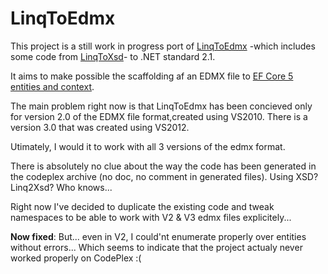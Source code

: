# LinqToEdmx

This project is a still work in progress port of [LinqToEdmx](https://archive.codeplex.com/?p=linqtoedmx) -which includes some code from [LinqToXsd](https://archive.codeplex.com/?p=linqtoxsd)- to .NET standard 2.1.

It aims to make possible the scaffolding af an EDMX file to [EF Core 5 entities and context](https://github.com/ErikEJ/EFCorePowerTools/issues/551).

The main problem right now is that LinqToEdmx has been concieved only for version 2.0 of the EDMX file format,created using VS2010. There is a version 3.0 that was created using VS2012.

Utimately, I would it to work with all 3 versions of the edmx format.

There is absolutely no clue about the way the code has been generated in the codeplex archive (no doc, no comment in generated files). Using XSD? Linq2Xsd? Who knows...

Right now I've decided to duplicate the existing code and tweak namespaces to be able to work with V2 & V3 edmx files explicitely...

**Now fixed**: But... even in V2, I could'nt enumerate properly over entities without errors... Which seems to indicate that the project actualy never worked properly on CodePlex :(
